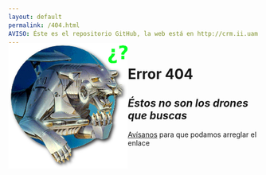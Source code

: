 ```yaml
---
layout: default
permalink: /404.html
AVISO: Éste es el repositorio GitHub, la web está en http://crm.ii.uam.es/
---
```



<img style="float: left; position: relative; top: -20px;" src="/logotipo/logo_error.png" width="240px">

# Error 404

_Éstos no son los drones que buscas_
--

[Avísanos](/contacto) para que podamos arreglar el enlace

